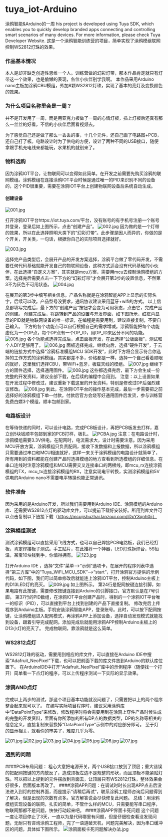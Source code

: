 # tuya_iot-Arduino
涂鸦智能&amp;Arduino的一周
his project is developed using Tuya SDK, which enables you to quickly develop
branded apps connecting and controlling smart scenarios of many devices.
For more information, please check Tuya Developer Website.
这是一个涂鸦智能训练营的项目，简单实现了涂鸦模组联网控制WS2812灯珠的效果。
### 作品基本情况
 
本人是却非缺乏创造性思维一个人。训练营做的幻彩灯带，那本作品肯定就只有灯带这一个效果，也是偷懒的表现，各位小伙伴别学我啊。
本作品采用Arduino nano主板加涂鸦CBU模组，外加8颗WS2812灯珠，实现了基本的亮灯及变换颜色的效果。

### 为什么项目名称里会是一周？
并不是开发用了一周，而是用亚克力板做了一周的心情灯板，插上灯板后还真有那么一丝丝的好看，不信的小伙伴后面看视频去。

为了感觉自己还是做了那么一丢丢的事，十几个元件，还自己画了电路图+PCB，还自己打了板。电路设计时为了供电的方便，设计了两种不同的USB接口，随便拿跟手机充电线来都能玩，水果机的就别来了。

### 物料选购
因为涂鸦IOT平台，让物联网可以变得如此简单。在开发之前需要先购买涂鸦的联网模组。涂鸦模组在连接涂鸦IOT平台时候是通过唯一的PID来识别不同的设备的，这个PID很重要，需要在涂鸦IOT平台上创建物联网设备后系统自动生成。

#### 创建设备
![001.jpg](https://images.tuyacn.com/developer/community/1624354654aaa815860aa.jpg)

打开涂鸦IOT平台https://iot.tuya.com/平台，没有账号的有手机号注册一个账号并登录，登录后如上图所示，点击“创建产品”。
![002.jpg](https://images.tuyacn.com/developer/community/1624354779c2206b7b2d1.jpg)
因为做的是一个灯带的效果，所以在此选择照明大类下的“幻彩灯带”。此步骤是因人而异的，你做的是个开关，开关类，一句话，根据你自己的实际项目选择就好。

![003.jpg](https://images.tuyacn.com/developer/community/16243549146a51b20e407.jpg)

选择完产品类型后，会展开产品的开发方案选择，涂鸦平台做了零代码开发，不需要任何代码基础就能开发自己的物联网设备，这种方式适合没有代码基础的小伙伴，在此选择“自定义方案”，其实就是mcu方案，需要用mcu去控制涂鸦模组的方案。选择完后需要点击一下下方的“幻彩灯带”才会展开第3步的设置信息，不然第3不为灰色不可用状态。
![004.jpg](https://images.tuyacn.com/developer/community/1624355178f58112236c1.jpg)

在展开的第3步中填写相关信息。产品名称就是在涂鸦智能APP上显示的实际名字，后续可以改。产品型号没要求，通讯协议建议采用蓝牙+wifi的方式。
以上信息都填写完成后，最下方的“创建产品”按钮才会变为可用状态，点击它，完成产品的创建。
创建完成后，将跳转到产品的设置与开发界面，如下图所示，红框内显示的PID就是物联网设备的唯一标识，在编程是需要用到，建议直接复制，不要自己输入。
下方的各个功能点可以自行根据自己的需求增减。涂鸦智能把每个功能虚化为一个DP点，每个DP点有一个DP_ID，用DP_ID来区分不同的功能。
![005.jpg](https://images.tuyacn.com/developer/community/1624355681b5e29c8e0f2.jpg)
各个功能点选择完成后，点击面板开发，在此选择“公版面板”，测试和个人DIY足够用了。
![006.jpg](https://images.tuyacn.com/developer/community/162435597607f93761611.jpg)
面板选择完成，继续向后，选择“硬件开发”，于云端的链接方式中选择“涂鸦标准模组MCU SDK开发”，此时下方将会显示符合你选择的工作方式的涂鸦模组。其实都差不多，价格都是一样，选择一个自己看着顺眼的就好，这里我们选择CBU，带WiFi+蓝牙，板载天线的模组。
![007.jpg](https://images.tuyacn.com/developer/community/162435594877fbc39782f.jpg)
继续下方的固件选择，选择通用固件。
![008.jpg](https://images.tuyacn.com/developer/community/1624494373c364fab4bb5.jpg)
这些都选择完后，最下方会生成一份完整的开发资料，建议全部下载，在后续的编程中会用到。
注意：以上设置如果在开发过程中修改过，建议重新下载这里的开发资料，特别是修改过DP后强烈建议修改。
![008.jpg](https://images.tuyacn.com/developer/community/162449442951259b7336a.jpg)
到此，在涂鸦IOT平台的操作基本完成，最后一步需要把之前选择好的涂鸦模组下单--付款。付款后官方会烧写好通用固件后发货，参与训练营免费白嫖3个模组，顺丰包邮到家。

### 电路板设计
在等待快递的同时，可以设计电路，完成PCB板设计，再把PCB板发去打样，嘉立创5块钱顺丰包邮到家的PCB打样，板扎。
![PCBA.jpg](https://images.tuyacn.com/developer/community/16244946969d7c9312d91.jpg)
注意：在电路设计时，涂鸦模组需要3.3V供电，在配网时，电流需求大，设计时需要注意。因为采用MCU开放方案，涂鸦模组只负责配网，接收下发数据和上报数据，所以涂鸦模组只需要通过串口和MCU相连就好，这样一来关于涂鸦模组的电路设计就简单了，所有用到的资料都能在创建产品时选择模组的地方查看到所选模组的详细信息。在 串口连线时注意涂鸦模组和MCU需要交叉连接串口的两根线，即mcu_rx连接涂鸦模组的TX，mcu_tx连接涂鸦模组的RX，注意实现电平转换，实测涂鸦模组和5V供电的Arduino nano不需要电平转换也能正常通讯。


### 软件准备
因为采用的是Arduino开发，所以我们需要用到Arduino IDE、涂鸦模组的Arduino库、还需要WS2812点灯的驱动库文件，可以提前下载好安装好。所用到库文件可以点击复制以下链接下载（https://mcujishuzhai.lanzoui.com/iDxY3qnh0ij）

### 涂鸦模组测试
测试涂鸦模组可以直接采用飞线方式，也可以自己焊接PCB电路板，我们已经打板，肯定焊接板子测试。手工贴片，在此推荐一个神器，LED灯珠拆焊台，5S恒温，某宝10块钱到手，你值得拥有。
![123.jpg](https://images.tuyacn.com/developer/community/162449532709698c42afe.jpg)

打开Arduino IDE ，选择“文件”菜单-->“示例”选项卡，在展开的程序列表中选择“第三方库”中的“Tuya_WiFi_MCU_SDK”-->“start”，打开涂鸦官方提供的示例代码，如下图，我们可以简单修改后就能连上涂鸦IOT平台，控制Arduino主板上的D13LED灯的亮灭。
![009.jpg](https://images.tuyacn.com/developer/community/1624495965594869bb8e5.jpg)
如上图所示。
第24行是配网按键连接引脚，如果电路有此按键，需要修改按键连接到Arduino的引脚接口，官方默认是在7号引脚。
第37行的PID数组，在涂鸦IOT平台创建产品时，得到的一个涂鸦IOT平台唯一的标识（PID），可以直接到平台上找到创建的产品下直接复制。
    修改完后上传程序到Arduino主板。手机安装涂鸦智能APP，登录账号。此时，可以按下配网按键，让涂鸦模组进入配网模式，再涂鸦APP上添加设备，选择自动发现模式就能找到设备，跟着引导完成配网。添加完成后就能用涂鸦APP控制Arduino主板上的D13小灯的亮灭了。
完成物联网，靠涂鸦就是这么简单。

### WS2812点灯
WS2812灯珠的驱动，需要用到相应的库文件，可以直接在Arduino IDE中搜索“Adafruit_NeoPixel”下载，也可以把前面下载的库文件放到Arduino的默认库位置下。
在ArduinoIDE中打开“Adafruit_NeoPixel”库中的示例程序（随便找一个打开）简单看一下点灯的程序，可以上传程序测试一下实际的显示效果。

### 涂鸦AND点灯
完成以上两步的测试，那这个项目基本功能就没问题了，只需要把以上的两个程序整合起来就可以了。
在编写实际项目程序时，建议采用涂鸦库中“DataPointType”来修改，修改程序时将会需要用到在涂鸦上穿件产品时候生成的完整的开发资料，里面有你所添加的所有DP点的数据类型，DP的名称等相关的信息定义，直接复制来替换掉“DataPointType”示例中的对应部分即可。
至于灯的显示相关，就看你的审美了，难度几乎为零。

![01.jpg](https://images.tuyacn.com/developer/community/1624849365ac51b712cb3.jpg)
![02.jpg](https://images.tuyacn.com/developer/community/16248495237cf4d8822c0.jpg)
![03.jpg](https://images.tuyacn.com/developer/community/16248495376b158ba5906.jpg)
![04.jpg](https://images.tuyacn.com/developer/community/162484955347db4d446a9.jpg)
![05.jpg](https://images.tuyacn.com/developer/community/1624849565885aefd05e1.jpg)
![06.jpg](https://images.tuyacn.com/developer/community/16248495787b7f00fac53.jpg)
![07.jpg](https://images.tuyacn.com/developer/community/16248495907cb9d54a544.jpg)

### 遇到的问题
####PCB布局问题：
粗心大意把电源开关，两个USB接口放到了顶层；重大错误的把配网按键的方向放反了，造成顶板左边不是规整的形状，而且顶板不能紧贴灯珠。可以把以上提到的元件摆放到背面去，让顶层只有WS2812灯珠，整体效果会好很多，后面版本再改了。
####涂鸦APP问题：在调试时时长出现APP点击后没法进入到灯的控制界面，而是提示“请稍后再试”，联系涂鸦工程师咨询后问题得到了解决，但是出现的次数有点多。官方解答说会尽快修复此问题。
总结：用涂鸦模组实现设备的联网，扎实的简单，不管什么样的MCU，只需要能写串口程序，物联网那都不是问题，快快行动起来吧。
####涂鸦APP界面卡死问题
这个问题一度让项目停止了3天，一直以为是代码哪里有问题，但是仔细检查看没发现问题，无耐只有咨询涂鸦工程师，完了一语道破天机，问题完美解决，因为串口缓冲区的问题，具体如下图所示。
![涂鸦面板卡死问题解决办法.jpg](https://images.tuyacn.com/developer/community/1624842904bbb107f7357.jpg)

